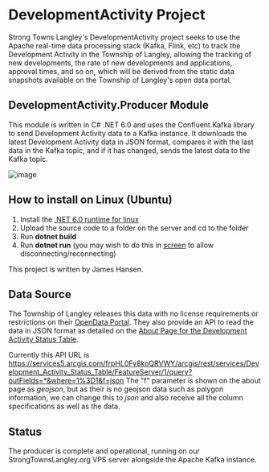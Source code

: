# DevelopmentActivity Project
Strong Towns Langley's DevelopmentActivity project seeks to use the Apache real-time data processing stack (Kafka, Flink, etc) to track the Development Activity in the Township of Langley, allowing the tracking of new developments, the rate of new developments and applications, approval times, and so on, which will be derived from the static data snapshots available on the Township of Langley's open data portal.

## DevelopmentActivity.Producer Module
This module is written in C# .NET 6.0 and uses the Confluent.Kafka library to send Development Activity data to a Kafka instance. It downloads the latest Development Activity data in JSON format, compares it with the last data in the Kafka topic, and if it has changed, sends the latest data to the Kafka topic.

![image](https://github.com/StrongTownsLangley/DevelopmentActivity.Producer/assets/160652425/e0a2d547-7473-48dd-b9d7-c6dce1998f4b)

## How to install on Linux (Ubuntu)
1. Install the [.NET 6.0 runtime for linux]([https://learn.microsoft.com/en-us/dotnet/core/install/linux-ubuntu-install?pivots=os-linux-ubuntu-2004&tabs=dotnet6)
2. Upload the source code to a folder on the server and cd to the folder
3. Run **dotnet build**
4. Run **dotnet run** (you may wish to do this in [screen](https://www.gnu.org/software/screen/manual/screen.html) to allow disconnecting/reconnecting)   

This project is written by James Hansen.

## Data Source
The Township of Langley releases this data with no license requirements or restrictions on their [OpenData Portal](https://data-tol.opendata.arcgis.com/). They also provide an API to read the data in JSON format as detailed on the [About Page for the Development Activity Status Table](https://data-tol.opendata.arcgis.com/datasets/TOL::development-activity-status-table/about). 

Currently this API URL is
https://services5.arcgis.com/frpHL0Fv8koQRVWY/arcgis/rest/services/Development_Activity_Status_Table/FeatureServer/1/query?outFields=*&where=1%3D1&f=json
The "f" parameter is shown on the about page as *geojson*, but as their is no geojson data such as polygon information, we can change this to *json* and also receive all the column specifications as well as the data.

## Status
The producer is complete and operational, running on our StrongTownsLangley.org VPS server alongside the Apache Kafka instance.
